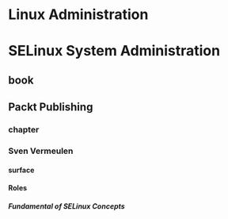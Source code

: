 # Linux Administration
# SELinux System Administration
## book
## Packt Publishing
### chapter
### Sven Vermeulen

#### surface
#### Roles

##### Fundamental of SELinux Concepts

